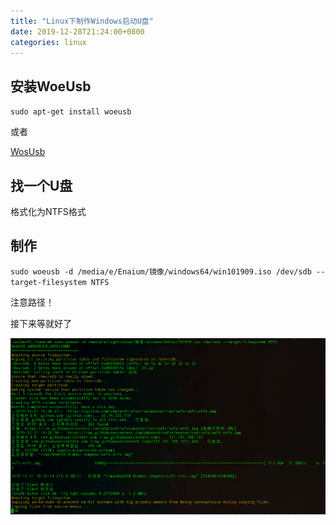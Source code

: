 ```yaml
---
title: "Linux下制作Windows启动U盘"
date: 2019-12-28T21:24:00+0800
categories: linux
---
```


## 安装WoeUsb

`sudo apt-get install woeusb`

或者

[WosUsb](https://github.com/slacka/WoeUSB)


## 找一个U盘

格式化为NTFS格式


## 制作

`sudo woeusb -d /media/e/Enaium/镜像/windows64/win101909.iso /dev/sdb --target-filesystem NTFS`

注意路径！


接下来等就好了

![img](/assets/linux/2019-12-28-1.png)
